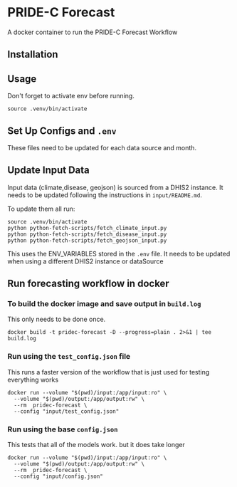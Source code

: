 # PRIDE-C Forecast

A docker container to run the PRIDE-C Forecast Workflow

## Installation

## Usage

Don't forget to activate env before running.

```
source .venv/bin/activate
```
## Set Up Configs and `.env`

These files need to be updated for each data source and month.

## Update Input Data

Input data (climate,disease, geojson) is sourced from a DHIS2 instance. It needs to be updated following the instructions in `input/README.md`. 

To update them all run:

```
source .venv/bin/activate
python python-fetch-scripts/fetch_climate_input.py 
python python-fetch-scripts/fetch_disease_input.py 
python python-fetch-scripts/fetch_geojson_input.py 
```

This uses the ENV_VARIABLES stored in the `.env` file. It needs to be updated when using a different DHIS2 instance or dataSource

## Run forecasting workflow in docker

### To build the docker image and save output in `build.log`

This only needs to be done once.

```
docker build -t pridec-forecast -D --progress=plain . 2>&1 | tee build.log
```

### Run using the `test_config.json` file

This runs a faster version of the workflow that is just used for testing everything works

```
docker run --volume "$(pwd)/input:/app/input:ro" \
  --volume "$(pwd)/output:/app/output:rw" \
  --rm  pridec-forecast \
  --config "input/test_config.json"
```

### Run using the base `config.json`

This tests that all of the models work. but it does take longer

```
docker run --volume "$(pwd)/input:/app/input:ro" \
  --volume "$(pwd)/output:/app/output:rw" \
  --rm  pridec-forecast \
  --config "input/config.json"
```
